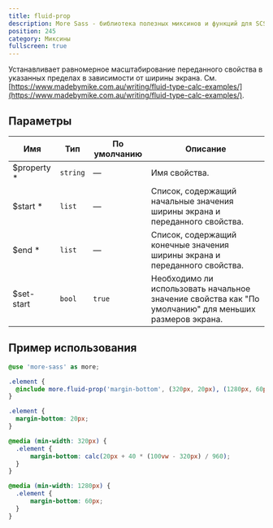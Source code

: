 ```yaml
---
title: fluid-prop
description: More Sass - библиотека полезных миксинов и функций для SCSS.
position: 245
category: Миксины
fullscreen: true
---
```


Устанавливает равномерное масштабирование переданного свойства в указанных пределах в зависимости от ширины экрана.
См. [https://www.madebymike.com.au/writing/fluid-type-calc-examples/](https://www.madebymike.com.au/writing/fluid-type-calc-examples/).

## Параметры

| Имя                                           | Тип      | По умолчанию | Описание                                                                                             |
|-----------------------------------------------|----------|--------------|------------------------------------------------------------------------------------------------------|
| $property <span class="text-red-600">*</span> | `string` | —            | Имя свойства.                                                                                        |
| $start <span class="text-red-600">*</span>    | `list`   | —            | Список, содержащий начальные значения ширины экрана и переданного свойства.                          |
| $end <span class="text-red-600">*</span>      | `list`   | —            | Список, содержащий конечные значения ширины экрана и переданного свойства.                           |
| $set-start                                    | `bool`   | `true`       | Необходимо ли использовать начальное значение свойства как "По умолчанию" для меньших размеров экрана. |

## Пример использования

<code-group>

  <code-block label="SCSS" active>

  ```scss
  @use 'more-sass' as more;

  .element {
  	@include more.fluid-prop('margin-bottom', (320px, 20px), (1280px, 60px));
  }
  ```

  </code-block>

  <code-block label="Результат">

  ```css
  .element {
  	margin-bottom: 20px;
  }

  @media (min-width: 320px) {
  	.element {
  		margin-bottom: calc(20px + 40 * (100vw - 320px) / 960);
  	}
  }

  @media (min-width: 1280px) {
  	.element {
  		margin-bottom: 60px;
  	}
  }
  ```

  </code-block>

</code-group>

